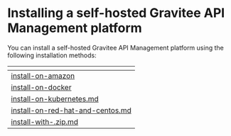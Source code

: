 # Installing a self-hosted Gravitee API Management platform

You can install a self-hosted Gravitee API Management platform using the following installation methods:

<table data-view="cards"><thead><tr><th data-type="content-ref"></th></tr></thead><tbody><tr><td><a href="install-on-amazon/">install-on-amazon</a></td></tr><tr><td><a href="install-on-docker/">install-on-docker</a></td></tr><tr><td><a href="install-on-kubernetes.md">install-on-kubernetes.md</a></td></tr><tr><td><a href="install-on-red-hat-and-centos.md">install-on-red-hat-and-centos.md</a></td></tr><tr><td><a href="install-with-.zip.md">install-with-.zip.md</a></td></tr></tbody></table>

